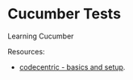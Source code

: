 # Cucumber Tests

Learning Cucumber

Resources:
-  [codecentric - basics and setup](https://blog.codecentric.de/en/2013/08/cucumber-setup-basics/).

